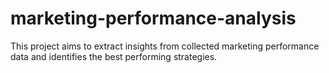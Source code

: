 # marketing-performance-analysis
This project aims to extract insights from collected marketing performance data and identifies the best performing strategies.
